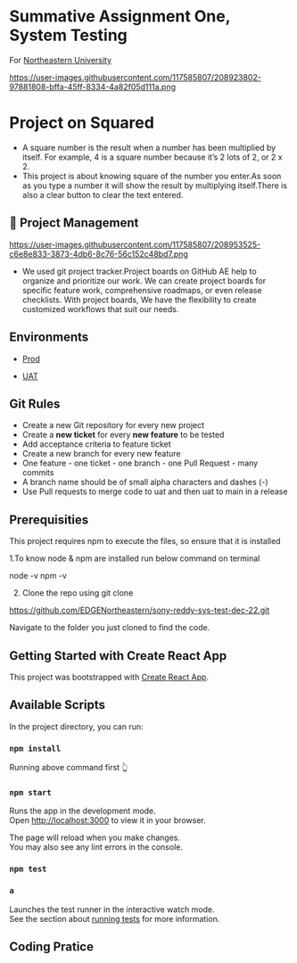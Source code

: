 # Summative Assignment One, System Testing

For [Northeastern University](https://www.nulondon.ac.uk/)

https://user-images.githubusercontent.com/117585807/208923802-97881808-bffa-45ff-8334-4a82f05d111a.png

# Project on Squared

- A square number is the result when a number has been multiplied by itself. For example, 4 is a square number because it’s 2 lots of 2, or 2 x 2. 
 - This project is about knowing square of the number
you enter.As soon as you type a number it will show the result by multiplying itself.There is also a clear button to clear the text entered.

## 📂 Project Management 

https://user-images.githubusercontent.com/117585807/208953525-c6e8e833-3873-4db6-8c76-56c152c48bd7.png

- We used git project tracker.Project boards on GitHub AE help to organize and prioritize our work. We can create project boards for specific feature work, comprehensive roadmaps, or even release checklists. With project boards, We have the flexibility to create customized workflows that suit our needs.

## Environments

- [Prod](https://loquacious-lolly-2c8d64.netlify.app/)

- [UAT](https://uat--loquacious-lolly-2c8d64.netlify.app/)

## Git Rules
- Create a new Git repository for every new project
- Create a **new ticket** for every **new feature** to be tested
- Add acceptance criteria to feature ticket
- Create a new branch for every new feature
- One feature - one ticket - one branch - one Pull Request - many commits
- A branch name should be of small alpha characters and dashes (-)
- Use Pull requests to merge code to uat and then uat to main in a release

## Prerequisities

This project requires npm to execute the files, so ensure that it is installed 

1.To know node & npm are installed run below command on terminal

node -v
npm -v

2. Clone the repo using git clone
  
https://github.com/EDGENortheastern/sony-reddy-sys-test-dec-22.git

Navigate to the folder you just cloned to find the code.

## Getting Started with Create React App

This project was bootstrapped with [Create React App](https://github.com/facebook/create-react-app).

## Available Scripts

In the project directory, you can run:

###  `npm install`

Running above command first 👆

### `npm start`

Runs the app in the development mode.\
Open [http://localhost:3000](http://localhost:3000) to view it in your browser.

The page will reload when you make changes.\
You may also see any lint errors in the console.

### `npm test`

### `a`

Launches the test runner in the interactive watch mode.\
See the section about [running tests](https://facebook.github.io/create-react-app/docs/running-tests) for more information.

## Coding Pratice







